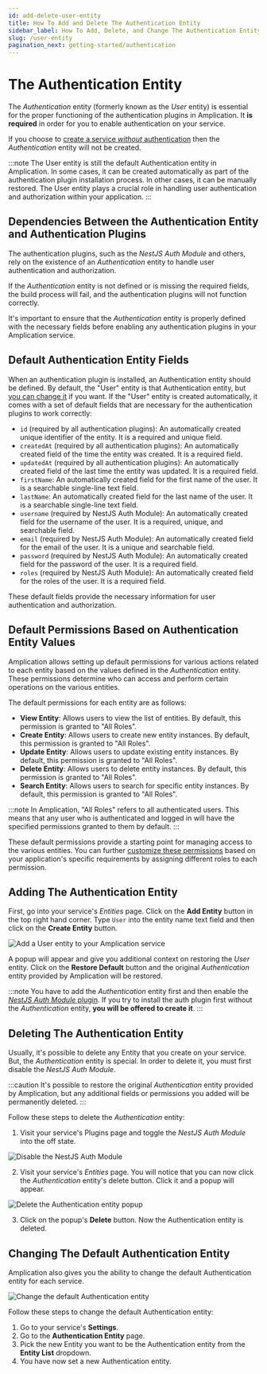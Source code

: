 ```yaml
---
id: add-delete-user-entity
title: How To Add and Delete The Authentication Entity
sidebar_label: How To Add, Delete, and Change The Authentication Entity
slug: /user-entity
pagination_next: getting-started/authentication
---
```


# The Authentication Entity

The _Authentication_ entity (formerly known as the _User_ entity) is essential for the proper functioning of the authentication plugins in Amplication. It **is required** in order for you to enable authentication on your service.

If you choose to [create a service _without_ authentication](/authentication/#how-to-create-a-service-without-authentication) then the _Authentication_ entity will not be created.

:::note
The User entity is still the default Authentication entity in Amplication. In some cases, it can be created automatically as part of the authentication plugin installation process. In other cases, it can be manually restored. The User entity plays a crucial role in handling user authentication and authorization within your application.
:::

## Dependencies Between the Authentication Entity and Authentication Plugins

The authentication plugins, such as the _NestJS Auth Module_ and others, rely on the existence of an _Authentication_ entity to handle user authentication and authorization.

If the _Authentication_ entity is not defined or is missing the required fields, the build process will fail, and the authentication plugins will not function correctly.

It's important to ensure that the _Authentication_ entity is properly defined with the necessary fields before enabling any authentication plugins in your Amplication service.

## Default Authentication Entity Fields

When an authentication plugin is installed, an Authentication entity should be defined. By default, the "User" entity is that Authentication entity, but [you can change it](#changing-the-default-authentication-entity) if you want. If the "User" entity is created automatically, it comes with a set of default fields that are necessary for the authentication plugins to work correctly:

- `id` (required by all authentication plugins): An automatically created unique identifier of the entity. It is a required and unique field.
- `createdAt` (required by all authentication plugins): An automatically created field of the time the entity was created. It is a required field.
- `updatedAt` (required by all authentication plugins): An automatically created field of the last time the entity was updated. It is a required field.
- `firstName`: An automatically created field for the first name of the user. It is a searchable single-line text field.
- `lastName`: An automatically created field for the last name of the user. It is a searchable single-line text field.
- `username` (required by NestJS Auth Module): An automatically created field for the username of the user. It is a required, unique, and searchable field.
- `email` (required by NestJS Auth Module): An automatically created field for the email of the user. It is a unique and searchable field.
- `password` (required by NestJS Auth Module): An automatically created field for the password of the user. It is a required field.
- `roles` (required by NestJS Auth Module): An automatically created field for the roles of the user. It is a required field.

These default fields provide the necessary information for user authentication and authorization.

## Default Permissions Based on Authentication Entity Values

Amplication allows setting up default permissions for various actions related to each entity based on the values defined in the _Authentication_ entity. These permissions determine who can access and perform certain operations on the various entities.

The default permissions for each entity are as follows:

- **View Entity**: Allows users to view the list of entities. By default, this permission is granted to "All Roles".
- **Create Entity**: Allows users to create new entity instances. By default, this permission is granted to "All Roles".
- **Update Entity**: Allows users to update existing entity instances. By default, this permission is granted to "All Roles".
- **Delete Entity**: Allows users to delete entity instances. By default, this permission is granted to "All Roles".
- **Search Entity**: Allows users to search for specific entity instances. By default, this permission is granted to "All Roles".

:::note
In Amplication, "All Roles" refers to all authenticated users. This means that any user who is authenticated and logged in will have the specified permissions granted to them by default.
:::

These default permissions provide a starting point for managing access to the various entities. You can further [customize these permissions](/how-to/set-access-permissions/#set-entity-permissions) based on your application's specific requirements by assigning different roles to each permission.

## Adding The Authentication Entity

First, go into your service's _Entities_ page.
Click on the **Add Entity** button in the top right hand corner.
Type `User` into the entity name text field and then click on the **Create Entity** button.

![Add a User entity to your Amplication service](./../getting-started/assets/authentication/new_user_entity.png)

A popup will appear and give you additional context on restoring the _User_ entity.
Click on the **Restore Default** button and the original _Authentication_ entity provided by Amplication will be restored.

:::note
You have to add the _Authentication_ entity first and then enable the [_NestJS Auth Module_ plugin](/authentication/#nestjs-auth-module-mandatory).
If you try to install the auth plugin first without the _Authentication_ entity, **you will be offered to create it**.
:::

## Deleting The Authentication Entity

Usually, it's possible to delete any Entity that you create on your service.
But, the _Authentication_ entity is special.
In order to delete it, you must first disable the _NestJS Auth Module_.

:::caution
It's possible to restore the original _Authentication_ entity provided by Amplication, but any additional fields or permissions you added will be permanently deleted.
:::

Follow these steps to delete the _Authentication_ entity:

1. Visit your service's Plugins page and toggle the _NestJS Auth Module_ into the off state.

![Disable the NestJS Auth Module](./../getting-started/assets/authentication/disable_auth_plugin.png)

2. Visit your service's _Entities_ page.
You will notice that you can now click the _Authentication_ entity's delete button. Click it and a popup will appear.

![Delete the Authentication entity popup](./../getting-started/assets/authentication/delete_user_popup.png)

3. Click on the popup's **Delete** button. Now the Authentication entity is deleted.

## Changing The Default Authentication Entity

Amplication also gives you the ability to change the default Authentication entity for each service.

![Change the default Authentication entity](./assets/authentication-entity.png)

Follow these steps to change the default Authentication entity:

1. Go to your service's **Settings**.
2. Go to the **Authentication Entity** page.
3. Pick the new Entity you want to be the Authentication entity from the **Entity List** dropdown.
4. You have now set a new Authentication entity.